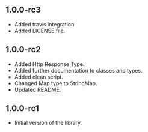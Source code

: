## 1.0.0-rc3

- Added travis integration.
- Added LICENSE file.

## 1.0.0-rc2

- Added Http Response Type.
- Added further documentation to classes and types.
- Added clean script.
- Changed Map<string> type to StringMap.
- Updated README.

## 1.0.0-rc1

- Initial version of the library.
